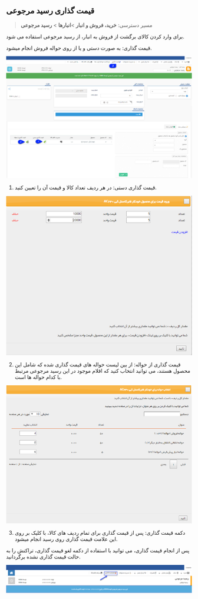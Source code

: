 ﻿## قیمت گذاری رسید مرجوعی

> مسیر دسترسی:  **خرید، فروش و انبار** >**انبارها** > **رسید مرجوعی** 

برای وارد کردن کالای برگشت از فروش به انبار، از رسید مرجوعی استفاده می شود.

قیمت گذاری: به صورت دستی و یا از روی حواله فروش انجام میشود.

![](RefundRecieptPricing.jpg)

1. قیمت گذاری دستی: در هر ردیف تعداد کالا و قیمت آن را تعیین کنید.

![](RefundRecieptPricing2.png)

2. قیمت گذاری از حواله: از بین لیست حواله های قیمت گذاری شده که شامل این محصول هستند، می توانید انتخاب کنید که اقلام موجود در این رسید مرجوعی مرتبط با کدام حواله ها است.

![](RefundRecieptPricing3.png)

3. دکمه قیمت گذاری: پس از قیمت گذاری برای تمام ردیف های کالا، با کلیک بر روی این علامت قیمت گذاری روی رسید انجام میشود.

 پس از انجام قیمت گذاری، می توانید با استفاده از دکمه لغو قیمت گذاری، تراکنش را به حالت قیمت گذاری نشده برگردانید.
 
 ![](RefundRecieptPricing4.png)
 
 